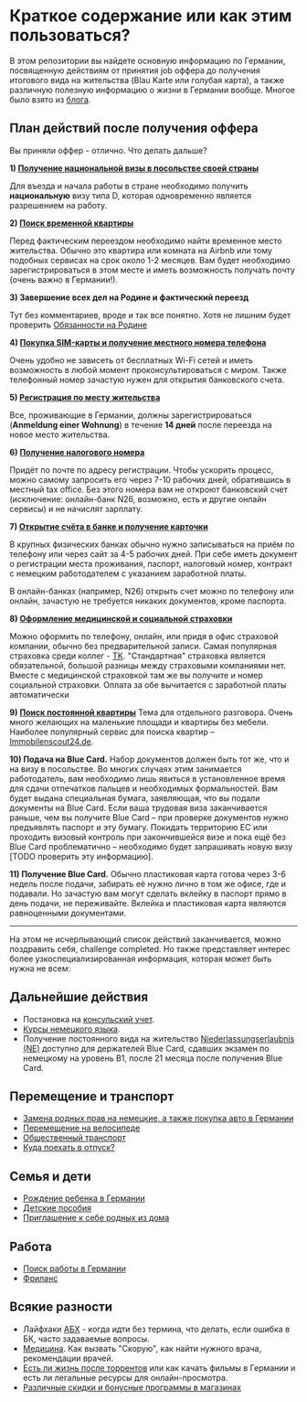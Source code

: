 # Краткое содержание или как этим пользоваться?

В этом репозитории вы найдете основную информацию по Германии, посвященную действиям от принятия job оффера до получения итогового вида на жительства (Blau Karte или голубая карта), а также различную полезную информацию о жизни в Германии вообще. Многое было взято из [блога](http://szhuk.blogspot.de/2015/11/job-offer.html).


## План действий после получения оффера

Вы приняли оффер - отлично. Что делать дальше?

**1) [Получение национальной визы в посольстве своей страны](Виза.md)**

Для въезда и начала работы в стране необходимо получить **национальную** визу типа D, которая одновременно является разрешением на работу.


**2) [Поиск временной квартиры](Квартирный%20вопрос.md)**

Перед фактическим переездом необходимо найти временное место жительства. Обычно это квартира или комната на Airbnb или тому подобных сервисах на срок около 1-2 месяцев. Вам будет необходимо зарегистрироваться в этом месте и иметь возможность получать почту (очень важно в Германии!).


**3) Завершение всех дел на Родине и фактический переезд**

Тут без комментариев, вроде и так все понятно. Хотя не лишним будет проверить [Обязанности на Родине](Обязанности%20на%20Родине.md)


**4) [Покупка SIM-карты и получение местного номера телефона](Мобильная%20связь.md)**

Очень удобно не зависеть от бесплатных Wi-Fi сетей и иметь возможность в любой момент проконсультироваться с миром. Также телефонный номер зачастую нужен для открытия банковского счета.


**5) [Регистрация по месту жительства](Регистрация%20места%20жительства.md)**

Все, проживающие в Германии, должны зарегистрироваться (**Anmeldung einer Wohnung**) в течение **14 дней** после переезда на новое место жительства.


**6) [Получение налогового номера](Налоги.md)**

Придёт по почте по адресу регистрации. Чтобы ускорить процесс, можно самому запросить его через 7-10 рабочих дней, обратившись в местный tax office. Без этого номера вам не откроют банковский счет (исключение: онлайн-банк N26, возможно, есть и другие онлайн сервисы) и не начислят зарплату.


**7) [Открытие счёта в банке и получение карточки](Финансы%20и%20Банки.md)**

В крупных физических банках обычно нужно записываться на приём по телефону или через сайт за 4-5 рабочих дней. При себе иметь документ о регистрации места проживания, паспорт, налоговый номер, контракт с немецким работодателем с указанием заработной платы.

В онлайн-банках (например, N26) открыть счет можно по телефону или онлайн, зачастую не требуется никаких документов, кроме паспорта.


**8) [Оформление медицинской и социальной страховки](Страховки.md)**

Можно оформить по телефону, онлайн, или придя в офис страховой компании, обычно без предварительной записи. Самая популярная страховка среди коллег - [TK](http://tk.de/). "Стандартная" страховка является обязательной, большой разницы между страховыми компаниями нет. Вместе с медицинской страховкой там же вы получите и номер социальной страховки. Оплата за обе вычитается с заработной платы автоматически


**9) [Поиск постоянной квартиры](Квартирный%20вопрос.md)**
Тема для отдельного разговора. Очень много желающих на маленькие площади и квартиры без мебели. Наиболее популярный сервис для поиска квартир – [Immobilenscout24.de](https://www.immobilienscout24.de/).


**10) Подача на Blue Card.** Набор документов должен быть тот же, что и на визу в посольстве. Во многих случаях этим занимается работодатель, вам необходимо лишь явиться в установленное время для сдачи отпечатков пальцев и необходимых формальностей. Вам будет выдана специальная бумага, заявляющая, что вы подали документы на Blue Card. Если ваша трудовая виза заканчивается раньше, чем вы получите Blue Card – при проверке документов нужно предъявлять паспорт и эту бумагу. Покидать территорию ЕС или проходить визовый контроль при закончившейся визе и пока ещё без Blue Card проблематично – необходимо будет запрашивать новую визу [TODO проверить эту информацию].


**11) Получение Blue Card.** Обычно пластиковая карта готова через 3-6 недель после подачи, забирать её нужно лично в том же офисе, где и подавали. Но зачастую вам могут сделать вклейку в паспорт прямо в день подачи, не переживайте. Вклейка и пластиковая карта являются равноценными документами.

-------------

На этом не исчерпывающий список действий заканчивается, можно поздравить себя, challenge completed. Но также представляет интерес более узкоспециализированная информация, которая может быть нужна не всем:

## Дальнейшие действия
- Постановка на [консульский учет](Консульство.md).
- [Курсы немецкого языка](Языковые%20курсы.md).
- Получение постоянного вида на жительство [Niederlassungserlaubnis (NE)](Niederlassungserlaubnis.md) доступно для держателей Blue Card, сдавших экзамен по немецкому на уровень B1, после 21 месяца после получения Blue Card.

## Перемещение и транспорт
- [Замена родных прав на немецкие, а также покупка авто в Германии](Авто.md)
- [Перемещение на велосипеде](Велосипеды.md)
- [Общественный транспорт](Транспорт.md)
- [Куда поехать в отпуск?](Отпуск%20и%20отдых.md)

## Семья и дети
- [Рождение ребенка в Германии](Оформление%20новорожденных.md)
- [Детские пособия](Детские%20пособия.md)
- [Приглашение к себе родных из дома](Приглашение%20(Verpflichtungserklärung).md)

## Работа
- [Поиск работы в Германии](Работа.md)
- [Фриланс](Фриланс.md)

## Всякие разности
- Лайфхаки [АБХ](АБХ.md) - когда идти без термина, что делать, если ошибка в БК, часто задаваемые вопросы.
- [Медицина](Медицина.md). Как вызвать "Скорую", как найти нужного врача, рекомендации врачей.
- [Есть ли жизнь после торрентов](misc.md) или как качать фильмы в Германии и есть ли легальные ресурсы для онлайн-просмотра.
- [Различные скидки и бонусные программы в магазинах](Магазины,%20скидки,%20бонусы.md)